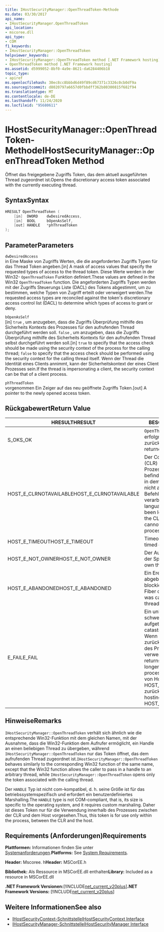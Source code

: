 ```yaml
---
title: IHostSecurityManager::OpenThreadToken-Methode
ms.date: 03/30/2017
api_name:
- IHostSecurityManager.OpenThreadToken
api_location:
- mscoree.dll
api_type:
- COM
f1_keywords:
- IHostSecurityManager::OpenThreadToken
helpviewer_keywords:
- IHostSecurityManager::OpenThreadToken method [.NET Framework hosting]
- OpenThreadToken method [.NET Framework hosting]
ms.assetid: d5999052-8bf0-4a9e-8621-da6284406b18
topic_type:
- apiref
ms.openlocfilehash: 30ec8cc8bbbd6d49f89cd67371c3326c0cb0df9a
ms.sourcegitcommit: d8020797a6657d0fbbdff362b80300815f682f94
ms.translationtype: MT
ms.contentlocale: de-DE
ms.lasthandoff: 11/24/2020
ms.locfileid: "95680611"
---
```

# <a name="ihostsecuritymanageropenthreadtoken-method"></a><span data-ttu-id="45efe-102">IHostSecurityManager::OpenThreadToken-Methode</span><span class="sxs-lookup"><span data-stu-id="45efe-102">IHostSecurityManager::OpenThreadToken Method</span></span>

<span data-ttu-id="45efe-103">Öffnet das freigegebene Zugriffs Token, das dem aktuell ausgeführten Thread zugeordnet ist.</span><span class="sxs-lookup"><span data-stu-id="45efe-103">Opens the discretionary access token associated with the currently executing thread.</span></span>  
  
## <a name="syntax"></a><span data-ttu-id="45efe-104">Syntax</span><span class="sxs-lookup"><span data-stu-id="45efe-104">Syntax</span></span>  
  
```cpp  
HRESULT OpenThreadToken (  
    [in]  DWORD    dwDesiredAccess,
    [in]  BOOL     bOpenAsSelf,
    [out] HANDLE   *phThreadToken  
);  
```  
  
## <a name="parameters"></a><span data-ttu-id="45efe-105">Parameter</span><span class="sxs-lookup"><span data-stu-id="45efe-105">Parameters</span></span>  

 `dwDesiredAccess`  
 <span data-ttu-id="45efe-106">in Eine Maske von Zugriffs Werten, die die angeforderten Zugriffs Typen für das Thread Token angeben.</span><span class="sxs-lookup"><span data-stu-id="45efe-106">[in] A mask of access values that specify the requested types of access to the thread token.</span></span> <span data-ttu-id="45efe-107">Diese Werte werden in der Win32- `OpenThreadToken` Funktion definiert.</span><span class="sxs-lookup"><span data-stu-id="45efe-107">These values are defined in the Win32 `OpenThreadToken` function.</span></span> <span data-ttu-id="45efe-108">Die angeforderten Zugriffs Typen werden mit der Zugriffs Steuerungs Liste (DACL) des Tokens abgestimmt, um zu bestimmen, welche Typen von Zugriff erteilt oder verweigert werden.</span><span class="sxs-lookup"><span data-stu-id="45efe-108">The requested access types are reconciled against the token's discretionary access control list (DACL) to determine which types of access to grant or deny.</span></span>  
  
 `bOpenAsSelf`  
 <span data-ttu-id="45efe-109">[in] `true` , um anzugeben, dass die Zugriffs Überprüfung mithilfe des Sicherheits Kontexts des Prozesses für den aufrufenden Thread durchgeführt werden soll. `false` , um anzugeben, dass die Zugriffs Überprüfung mithilfe des Sicherheits Kontexts für den aufrufenden Thread selbst durchgeführt werden soll.</span><span class="sxs-lookup"><span data-stu-id="45efe-109">[in] `true` to specify that the access check should be made using the security context of the process for the calling thread; `false` to specify that the access check should be performed using the security context for the calling thread itself.</span></span> <span data-ttu-id="45efe-110">Wenn der Thread die Identität eines Clients annimmt, kann der Sicherheitskontext der eines Client Prozesses sein.</span><span class="sxs-lookup"><span data-stu-id="45efe-110">If the thread is impersonating a client, the security context can be that of a client process.</span></span>  
  
 `phThreadToken`  
 <span data-ttu-id="45efe-111">vorgenommen Ein Zeiger auf das neu geöffnete Zugriffs Token.</span><span class="sxs-lookup"><span data-stu-id="45efe-111">[out] A pointer to the newly opened access token.</span></span>  
  
## <a name="return-value"></a><span data-ttu-id="45efe-112">Rückgabewert</span><span class="sxs-lookup"><span data-stu-id="45efe-112">Return Value</span></span>  
  
|<span data-ttu-id="45efe-113">HRESULT</span><span class="sxs-lookup"><span data-stu-id="45efe-113">HRESULT</span></span>|<span data-ttu-id="45efe-114">BESCHREIBUNG</span><span class="sxs-lookup"><span data-stu-id="45efe-114">Description</span></span>|  
|-------------|-----------------|  
|<span data-ttu-id="45efe-115">S_OK</span><span class="sxs-lookup"><span data-stu-id="45efe-115">S_OK</span></span>|<span data-ttu-id="45efe-116">`OpenThreadToken` wurde erfolgreich zurückgegeben.</span><span class="sxs-lookup"><span data-stu-id="45efe-116">`OpenThreadToken` returned successfully.</span></span>|  
|<span data-ttu-id="45efe-117">HOST_E_CLRNOTAVAILABLE</span><span class="sxs-lookup"><span data-stu-id="45efe-117">HOST_E_CLRNOTAVAILABLE</span></span>|<span data-ttu-id="45efe-118">Der Common Language Runtime (CLR) wurde nicht in einen Prozess geladen, oder die CLR befindet sich in einem Zustand, in dem Sie verwalteten Code nicht ausführen oder den-Befehl nicht erfolgreich verarbeiten kann.</span><span class="sxs-lookup"><span data-stu-id="45efe-118">The common language runtime (CLR) has not been loaded into a process, or the CLR is in a state in which it cannot run managed code or process the call successfully.</span></span>|  
|<span data-ttu-id="45efe-119">HOST_E_TIMEOUT</span><span class="sxs-lookup"><span data-stu-id="45efe-119">HOST_E_TIMEOUT</span></span>|<span data-ttu-id="45efe-120">Timeout des Aufrufes.</span><span class="sxs-lookup"><span data-stu-id="45efe-120">The call timed out.</span></span>|  
|<span data-ttu-id="45efe-121">HOST_E_NOT_OWNER</span><span class="sxs-lookup"><span data-stu-id="45efe-121">HOST_E_NOT_OWNER</span></span>|<span data-ttu-id="45efe-122">Der Aufrufer ist nicht Besitzer der Sperre.</span><span class="sxs-lookup"><span data-stu-id="45efe-122">The caller does not own the lock.</span></span>|  
|<span data-ttu-id="45efe-123">HOST_E_ABANDONED</span><span class="sxs-lookup"><span data-stu-id="45efe-123">HOST_E_ABANDONED</span></span>|<span data-ttu-id="45efe-124">Ein Ereignis wurde abgebrochen, während ein blockierter Thread oder eine Fiber darauf wartete.</span><span class="sxs-lookup"><span data-stu-id="45efe-124">An event was canceled while a blocked thread or fiber was waiting on it.</span></span>|  
|<span data-ttu-id="45efe-125">E_FAIL</span><span class="sxs-lookup"><span data-stu-id="45efe-125">E_FAIL</span></span>|<span data-ttu-id="45efe-126">Ein unbekannter schwerwiegender Fehler ist aufgetreten.</span><span class="sxs-lookup"><span data-stu-id="45efe-126">An unknown catastrophic failure occurred.</span></span> <span data-ttu-id="45efe-127">Wenn eine Methode E_FAIL zurückgibt, ist die CLR innerhalb des Prozesses nicht mehr verwendbar.</span><span class="sxs-lookup"><span data-stu-id="45efe-127">When a method returns E_FAIL, the CLR is no longer usable within the process.</span></span> <span data-ttu-id="45efe-128">Nachfolgende Aufrufe von Hostingmethoden geben HOST_E_CLRNOTAVAILABLE zurück.</span><span class="sxs-lookup"><span data-stu-id="45efe-128">Subsequent calls to hosting methods return HOST_E_CLRNOTAVAILABLE.</span></span>|  
  
## <a name="remarks"></a><span data-ttu-id="45efe-129">Hinweise</span><span class="sxs-lookup"><span data-stu-id="45efe-129">Remarks</span></span>  

 <span data-ttu-id="45efe-130">`IHostSecurityManager::OpenThreadToken` verhält sich ähnlich wie die entsprechende Win32-Funktion mit dem gleichen Namen, mit der Ausnahme, dass die Win32-Funktion dem Aufrufer ermöglicht, ein Handle an einen beliebigen Thread zu übergeben, während `IHostSecurityManager::OpenThreadToken` nur das Token öffnet, das dem aufrufenden Thread zugeordnet ist.</span><span class="sxs-lookup"><span data-stu-id="45efe-130">`IHostSecurityManager::OpenThreadToken` behaves similarly to the corresponding Win32 function of the same name, except that the Win32 function allows the caller to pass in a handle to an arbitrary thread, while `IHostSecurityManager::OpenThreadToken` opens only the token associated with the calling thread.</span></span>  
  
 <span data-ttu-id="45efe-131">Der `HANDLE` Typ ist nicht com-kompatibel, d. h. seine Größe ist für das betriebssystemspezifisch und erfordert ein benutzerdefiniertes Marshalling.</span><span class="sxs-lookup"><span data-stu-id="45efe-131">The `HANDLE` type is not COM-compliant, that is, its size is specific to the operating system, and it requires custom marshaling.</span></span> <span data-ttu-id="45efe-132">Daher ist dieses Token nur für die Verwendung innerhalb des Prozesses zwischen der CLR und dem Host vorgesehen.</span><span class="sxs-lookup"><span data-stu-id="45efe-132">Thus, this token is for use only within the process, between the CLR and the host.</span></span>  
  
## <a name="requirements"></a><span data-ttu-id="45efe-133">Requirements (Anforderungen)</span><span class="sxs-lookup"><span data-stu-id="45efe-133">Requirements</span></span>  

 <span data-ttu-id="45efe-134">**Plattformen:** Informationen finden Sie unter [Systemanforderungen](../../get-started/system-requirements.md).</span><span class="sxs-lookup"><span data-stu-id="45efe-134">**Platforms:** See [System Requirements](../../get-started/system-requirements.md).</span></span>  
  
 <span data-ttu-id="45efe-135">**Header:** Mscoree. h</span><span class="sxs-lookup"><span data-stu-id="45efe-135">**Header:** MSCorEE.h</span></span>  
  
 <span data-ttu-id="45efe-136">**Bibliothek:** Als Ressource in MSCorEE.dll enthalten</span><span class="sxs-lookup"><span data-stu-id="45efe-136">**Library:** Included as a resource in MSCorEE.dll</span></span>  
  
 <span data-ttu-id="45efe-137">**.NET Framework Versionen:**[!INCLUDE[net_current_v20plus](../../../../includes/net-current-v20plus-md.md)]</span><span class="sxs-lookup"><span data-stu-id="45efe-137">**.NET Framework Versions:** [!INCLUDE[net_current_v20plus](../../../../includes/net-current-v20plus-md.md)]</span></span>  
  
## <a name="see-also"></a><span data-ttu-id="45efe-138">Weitere Informationen</span><span class="sxs-lookup"><span data-stu-id="45efe-138">See also</span></span>

- [<span data-ttu-id="45efe-139">IHostSecurityContext-Schnittstelle</span><span class="sxs-lookup"><span data-stu-id="45efe-139">IHostSecurityContext Interface</span></span>](ihostsecuritycontext-interface.md)
- [<span data-ttu-id="45efe-140">IHostSecurityManager-Schnittstelle</span><span class="sxs-lookup"><span data-stu-id="45efe-140">IHostSecurityManager Interface</span></span>](ihostsecuritymanager-interface.md)
